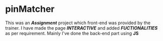 # pinMatcher
This was an ***Assignment*** project which front-end was provided by the trainer.
I have made the page ***INTERACTIVE*** and added ***FUCTIONALITIES*** as per requirement. Mainly I've done the back-end part using **JS**
